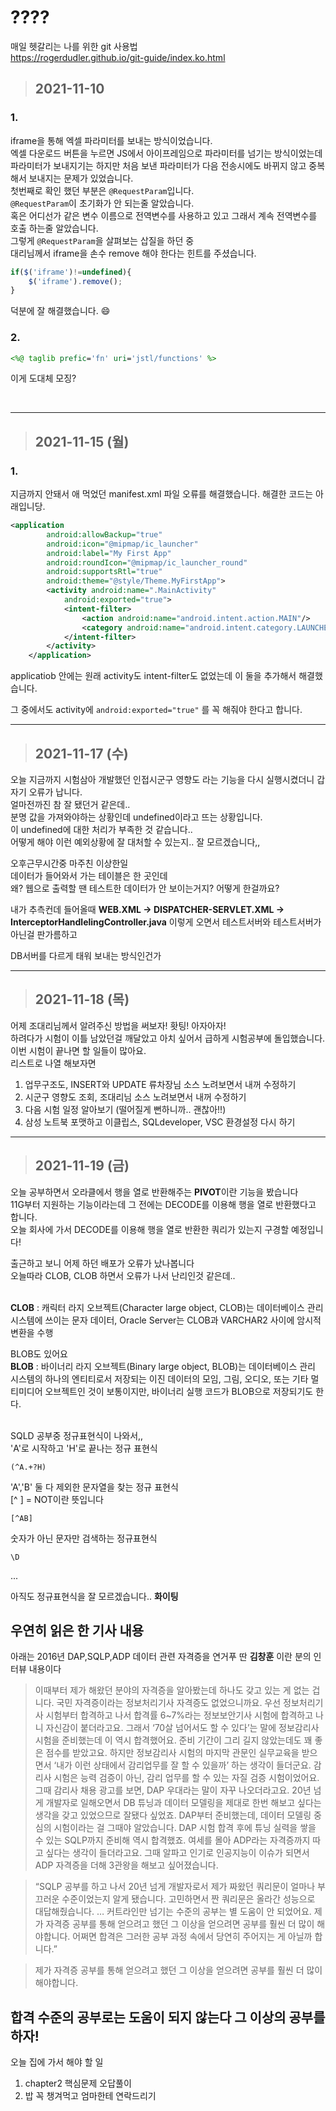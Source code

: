 # ????

매일 헷갈리는 나를 위한 git 사용법 <br>
https://rogerdudler.github.io/git-guide/index.ko.html

> ## 2021-11-10


### 1.

 iframe을 통해 엑셀 파라미터를 보내는 방식이었습니다. <br/>
엑셀 다운로드 버튼을 누르면 JS에서 아이프레임으로 파라미터를 넘기는 방식이었는데 파라미터가 보내지기는 하지만 처음 보낸 파라미터가 다음 전송시에도 바뀌지 않고 중복해서 보내지는 문제가 있었습니다. <br/>
첫번째로 확인 했던 부분은 ```@RequestParam```입니다. <br />
```@RequestParam```이 초기화가 안 되는줄 알았습니다. <br/>
혹은 어디선가 같은 변수 이름으로 전역변수를 사용하고 있고 그래서 계속 전역변수를 호출 하는줄 알았습니다.<br/>
그렇게 ```@RequestParam```을 살펴보는 삽질을 하던 중<br/>
대리님께서 iframe을 손수 remove 해야 한다는 힌트를 주셨습니다.
``` javascript
if($('iframe')!=undefined){
    $('iframe').remove();
}
```
덕분에 잘 해결했습니다. 😄

### 2.

```jsp
<%@ taglib prefic='fn' uri='jstl/functions' %>
```
이게 도대체 모징?

<br/>


---

> ## 2021-11-15 (월)

### 1. 
지금까지 안돼서 애 먹었던 manifest.xml 파일 오류를 해결했습니다.
해결한 코드는 아래입니당.

```xml
<application
        android:allowBackup="true"
        android:icon="@mipmap/ic_launcher"
        android:label="My First App"
        android:roundIcon="@mipmap/ic_launcher_round"
        android:supportsRtl="true"
        android:theme="@style/Theme.MyFirstApp">
        <activity android:name=".MainActivity"
            android:exported="true">
            <intent-filter>
                <action android:name="android.intent.action.MAIN"/>
                <category android:name="android.intent.category.LAUNCHER"/>
            </intent-filter>
        </activity>
    </application>
```
applicatiob 안에는 원래 activity도 intent-filter도 없었는데 이 둘을 추가해서 해결했습니다.

그 중에서도 activity에 ``` android:exported="true" ``` 를 꼭 해줘야 한다고 합니다.

---

> ## 2021-11-17 (수)

오늘 지금까지 시험삼아 개발했던 인접시군구 영향도 라는 기능을 다시 실행시켰더니 갑자기 오류가 납니다. <br />
얼마전까진 참 잘 됐던거 같은데.. <br /> 
분명 값을 가져와야하는 상황인데 undefined이라고 뜨는 상황입니다.<br/>
이 undefined에 대한 처리가 부족한 것 같습니다.. <br/>
어떻게 해야 이런 예외상황에 잘 대처할 수 있는지.. 잘 모르겠습니다,,

오후근무시간중 마주친 이상한일 <BR/>
데이터가 들어와서 가는 테이블은 한 곳인데<BR/>
왜? 웹으로 출력할 땐 테스트한 데이터가 안 보이는거지? 어떻게 한걸까요?

내가 추측컨데 들어올때 
**WEB.XML -> DISPATCHER-SERVLET.XML -> InterceptorHandlelingController.java**
이렇게 오면서 테스트서버와 테스트서버가 아닌걸 판가름하고

DB서버를 다르게 태워 보내는 방식인건가

---

> ## 2021-11-18 (목)

어제 조대리님께서 알려주신 방법을 써보자! 홧팅! 아자아자! <BR/>
하려다가 시험이 이틀 남았던걸 깨달았고 아치 싶어서 급하게 시험공부에 돌입했습니다. <BR>
이번 시험이 끝나면 할 일들이 많아요.<BR/>
리스트로 나열 해보자면 <BR/>
1. 업무구조도, INSERT와 UPDATE 류차장님 소스 노려보면서 내꺼 수정하기
2. 시군구 영향도 조회, 조대리님 소스 노려보면서 내꺼 수정하기
3. 다음 시험 일정 알아보기 (떨어질게 뻔하니까.. 괜찮아!!)
4. 삼성 노트북 포맷하고 이클립스, SQLdeveloper, VSC 환경설정 다시 하기

---

> ## 2021-11-19 (금)

오늘 공부하면서 오라클에서 행을 열로 반환해주는 **PIVOT**이란 기능을 봤습니다<BR/>
11G부터 지원하는 기능이라는데 그 전에는 DECODE를 이용해 행을 열로 반환했다고 합니다.<BR/>
오늘 회사에 가서 DECODE를 이용해 행을 열로 반환한 쿼리가 있는지 구경할 예정입니다!

출근하고 보니 어제 하던 배포가 오류가 났나봅니다 <BR>
오늘따라 CLOB, CLOB 하면서 오류가 나서 난리인것 같은데.. <BR/>
<BR/>

**CLOB** : 캐릭터 라지 오브젝트(Character large object, CLOB)는 데이터베이스 관리 시스템에 쓰이는 문자 데이터, Oracle Server는 CLOB과 VARCHAR2 사이에 암시적 변환을 수행

BLOB도 있어요<BR/>
**BLOB** : 바이너리 라지 오브젝트(Binary large object, BLOB)는  데이터베이스 관리 시스템의 하나의 엔티티로서 저장되는 이진 데이터의 모임,  그림, 오디오, 또는 기타 멀티미디어 오브젝트인 것이 보통이지만, 바이너리 실행 코드가 BLOB으로 저장되기도 한다.


<BR/>
SQLD 공부중 정규표현식이 나와서,,

<BR/>
'A'로 시작하고 'H'로 끝나는 정규 표현식<BR/>

``` 
(^A.+?H) 
```
'A','B' 둘 다 제외한 문자열을 찾는 정규 표현식 <BR/>
[^ ] = NOT이란 뜻입니다

```
[^AB]
```
숫자가 아닌 문자만 검색하는 정규표현식 <BR/>
```
\D
```
...

아직도 정규표현식을 잘 모르겠습니다.. **화이팅**


## 우연히 읽은 한 기사 내용

아래는 2016년 DAP,SQLP,ADP 데이터 관련 자격증을 연거푸 딴 **김창훈** 이란 분의 인터뷰 내용이다

>이때부터 제가 해왔던 분야의 자격증을 알아봤는데 하나도 갖고 있는 게 없는 겁니다. 국민 자격증이라는 정보처리기사 자격증도 없었으니까요. 우선 정보처리기사 시험부터 합격하고 나서 합격률 6~7%라는 정보보안기사 시험에 합격하고 나니 자신감이 붙더라고요. 그래서 ‘70살 넘어서도 할 수 있다’는 말에 정보감리사 시험을 준비했는데 이 역시 합격했어요.
준비 기간이 그리 길지 않았는데도 꽤 좋은 점수를 받았고요. 하지만 정보감리사 시험의 마지막 관문인 실무교육을 받으면서 ‘내가 이런 상태에서 감리업무를 잘 할 수 있을까’ 하는 생각이 들더군요. 감리사 시험은 능력 검증이 아닌, 감리 업무를 할 수 있는 자질 검증 시험이었어요. 그때 감리사 채용 광고를 보면, DAP 우대라는 말이 자꾸 나오더라고요. 20년 넘게 개발자로 일해오면서 DB 튜닝과 데이터 모델링을 제대로 한번 해보고 싶다는 생각을 갖고 있었으므로 잘됐다 싶었죠.
DAP부터 준비했는데, 데이터 모델링 중심의 시험이라는 걸 그때야 알았습니다. DAP 시험 합격 후에 튜닝 실력을 쌓을 수 있는 SQLP까지 준비해 역시 합격했죠. 여세를 몰아 ADP라는 자격증까지 따고 싶다는 생각이 들더라고요. 그때 알파고 인기로 인공지능이 이슈가 되면서 ADP 자격증을 더해 3관왕을 해보고 싶어졌습니다.

> “SQLP 공부를 하고 나서 20년 넘게 개발자로서 제가 짜왔던 쿼리문이 얼마나 부끄러운 수준이었는지 알게 됐습니다.
고민하면서 짠 쿼리문은 올라간 성능으로 대답해줬습니다. … 커트라인만 넘기는 수준의 공부는 별 도움이 안 되었어요.
제가 자격증 공부를 통해 얻으려고 했던 그 이상을 얻으려면 공부를 훨씬 더 많이 해야합니다.
어쩌면 합격은 그러한 공부 과정 속에서 당연히 주어지는 게 아닐까 합니다.”

> 제가 자격증 공부를 통해 얻으려고 했던 그 이상을 얻으려면 공부를 훨씬 더 많이 해야합니다.

## 합격 수준의 공부로는 도움이 되지 않는다 그 이상의 공부를 하자!


오늘 집에 가서 해야 할 일
1. chapter2 핵심문제 오답풀이
2. 밥 꼭 챙겨먹고 엄마한테 연락드리기















